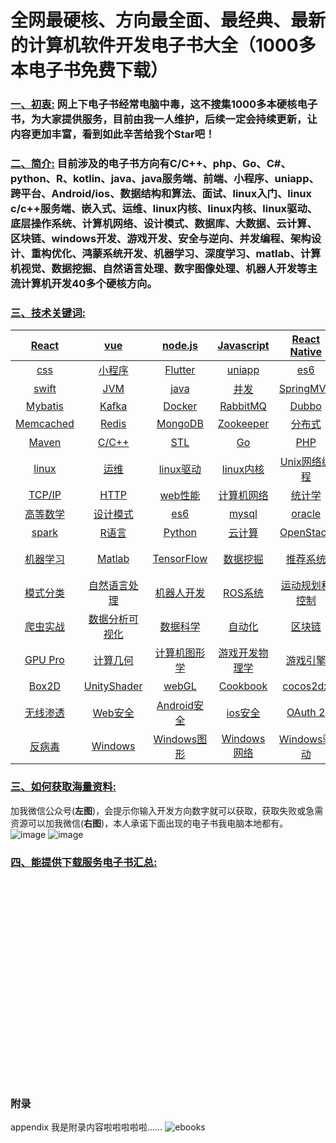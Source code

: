 # 全网最硬核、方向最全面、最经典、最新的计算机软件开发电子书大全（1000多本电子书免费下载）
### [一、初衷:](#fz) <a id="fz" > 网上下电子书经常电脑中毒，这不搜集1000多本硬核电子书，为大家提供服务，目前由我一人维护，后续一定会持续更新，让内容更加丰富，看到如此辛苦给我个**Star**吧！</a>

### [二、简介:](#jj) <a id="jj" > 目前涉及的电子书方向有C/C++、php、Go、C#、python、R、kotlin、java、java服务端、前端、小程序、uniapp、跨平台、Android/ios、数据结构和算法、面试、linux入门、linux c/c++服务端、嵌入式、运维、linux内核、linux内核、linux驱动、底层操作系统、计算机网络、设计模式、数据库、大数据、云计算、区块链、windows开发、游戏开发、安全与逆向、并发编程、架构设计、重构优化、鸿蒙系统开发、机器学习、深度学习、matlab、计算机视觉、数据挖掘、自然语言处理、数字图像处理、机器人开发等主流计算机开发40多个硬核方向。</a>
### [三、技术关键词:](#jsgjc) <a id="jsgjc" ></a>

| [React](#jj) | [vue](#jj) | [node.js](#jj) | [Javascript](#jj) | [React Native](#jj) | [jQuery](#jj) | [AngularJs](#jj) | [html](#jj) | 
| :--: | :--: |:--: | :--: |:--: | :--: |:--: | :--: |
|  [css](#jj) |[小程序](#jj)| [Flutter](#jj)  | [uniapp](#jj) |[es6](#jj) |[Android](#jj) |[kotlin](#jj) | [ios](#jj) | 
|  [swift](#jj) | [JVM](#jj)  |[java](#jj) | [并发](#jj)| [SpringMVC](#jj) |[Spring](#jj) |[SpringBoot](#jj) |[Spring Cloud](#jj) |
|  [Mybatis](#jj) |[Kafka](#jj) |[Docker](#jj) |[RabbitMQ](#jj) |[Dubbo](#jj) | [Solr](#jj)| [Lucene](#jj)  | [Elasticsearch](#jj) |
|  [Memcached](#jj) |[Redis](#jj) |[MongoDB](#jj) |[Zookeeper](#jj) |[分布式](#jj) |[Nginx](#jj) |[Kubenetes](#jj) |[Netty](#jj)  |
|  [Maven](#jj) |[C/C++](#jj) |[STL](#jj) |[Go](#jj) | [PHP](#jj) | [C#](#jj) |[数据结构](#jj) |[算法](#jj)  | 
|  [linux](#jj)  | [运维](#jj) |[linux驱动](#jj) |[linux内核](#jj) |[Unix网络编程](#jj) | [Aupe](#jj) | [编译原理](#jj) |[ARM](#jj) |
|  [TCP/IP](#jj)  | [HTTP](#jj) |[web性能](#jj) |[计算机网络](#jj) |[统计学](#jj) | [线性代数](#jj) | [概率论](#jj) |[微积分](#jj) |
|  [高等数学](#jj)  | [设计模式](#jj) |[es6](#jj) |[mysql](#jj) |[oracle](#jj) | [大数据](#jj) | [Hadoop](#jj) |[Hive](#jj) |
|  [spark](#jj)  | [R语言](#jj) |[Python](#jj) |[云计算](#jj) |[OpenStack](#jj) | [物联网](#jj) | [xshell](#jj) |[深度学习](#jj) |
|  [机器学习](#jj)  | [Matlab](#jj) |[TensorFlow](#jj) |[数据挖掘](#jj) |[推荐系统](#jj) | [计算机视觉](#jj) | [OpenCV3](#jj) |[图像处理](#jj) |
|  [模式分类](#jj) |[自然语言处理](#jj)| [机器人开发](#jj)  | [ROS系统](#jj) |[运动规划和控制](#jj) |[机器建模](#jj) |[ROSWIKI](#jj) | [导航调优](#jj) | 
|  [爬虫实战](#jj) |[数据分析可视化](#jj)| [数据科学](#jj)  | [自动化](#jj) |[区块链](#jj) |[以太坊](#jj) |[比特币](#jj) | [GPU Gems](#jj) | 
|  [GPU Pro](#jj) |[计算几何](#jj)| [计算机图形学](#jj)  | [游戏开发物理学](#jj) |[游戏引擎](#jj) |[游戏编程模式](#jj) |[重构](#jj) | [OpenGL](#jj) | 
|  [Box2D](#jj) |[UnityShader](#jj)| [webGL](#jj)  | [Cookbook](#jj) |[cocos2dx](#jj) |[unity3d](#jj) |[安全和逆向](#jj) |[IDA Pro](#jj) |
|  [无线渗透](#jj) | [Web安全](#jj) | [Android安全](#jj) |[ios安全](#jj)| [OAuth 2](#jj)  | [Wireshark](#jj) |[Web渗透](#jj) |[黑客攻防](#jj)  
|  [反病毒](#jj) | [Windows](#jj) |[Windows图形](#jj) |[Windows网络](#jj)| [Windows驱动](#jj)  | [Windows内核](#jj) |[Windows应用](#jj) |[Windows系统](#jj) |

### [三、如何获取海量资料:](#rhhqzl) <a id="rhhqzl" ></a> 
加我微信公众号(**左图**)，会提示你输入开发方向数字就可以获取，获取失败或急需资源可以加我微信(**右图**)，本人承诺下面出现的电子书我电脑本地都有。<br/>
![image](https://user-images.githubusercontent.com/14906970/143460350-236876a1-e6b5-4743-be9c-ba7ecab8ff7d.png)
![image](https://user-images.githubusercontent.com/14906970/143459857-cfee08c6-7034-413a-9e2e-f672bb374c7b.png)



### [四、能提供下载服务电子书汇总:](#dzshz) <a id="dzshz" ></a>




<br><br><br><br><br><br><br><br><br><br><br><br><br><br><br><br><br><br><br>

### <a id="appendix" >附录</a>






 appendix
我是附录内容啦啦啦啦啦……
![ebooks](https://user-images.githubusercontent.com/14906970/143410747-c7663cba-4441-4561-bfe5-d57322aa2ebe.png)
